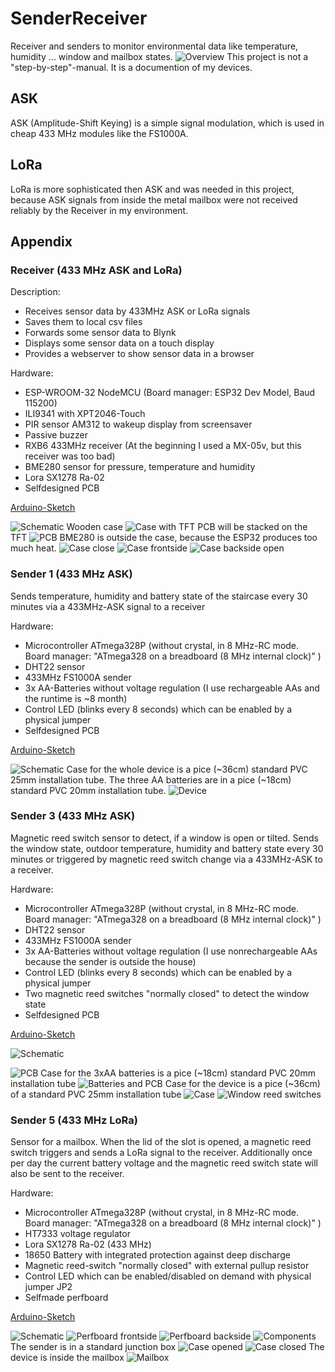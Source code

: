 # SenderReceiver
Receiver and senders to monitor environmental data like temperature, humidity ... window and mailbox states.
![Overview](assets/images/Overview.png)
This project is not a "step-by-step"-manual. It is a documention of my devices. 
## ASK
ASK (Amplitude-Shift Keying) is a simple signal modulation, which is used in cheap 433 MHz modules like the FS1000A.
## LoRa
LoRa is more sophisticated then ASK and was needed in this project, because ASK signals from inside the metal mailbox were not received reliably by the Receiver in my environment.
## Appendix
### Receiver (433 MHz ASK and LoRa)
Description:
* Receives sensor data by 433MHz ASK or LoRa signals
* Saves them to local csv files 
* Forwards some sensor data to Blynk
* Displays some sensor data on a touch display 
* Provides a webserver to show sensor data in a browser 

Hardware: 
* ESP-WROOM-32 NodeMCU (Board manager: ESP32 Dev Model, Baud 115200)
* ILI9341 with XPT2046-Touch
* PIR sensor AM312 to wakeup display from screensaver
* Passive buzzer
* RXB6 433MHz receiver (At the beginning I used a MX-05v, but this receiver was too bad)
* BME280 sensor for pressure, temperature and humidity
* Lora SX1278 Ra-02
* Selfdesigned PCB

[Arduino-Sketch](/Receiver)

![Schematic](assets/images/Receiver/Schematic.png)
Wooden case
![Case with TFT](assets/images/Receiver/CaseTFT.jpg)
PCB will be stacked on the TFT
![PCB](assets/images/Receiver/PCB.jpg)
BME280 is outside the case, because the ESP32 produces too much heat.
![Case close](assets/images/Receiver/CaseClosed.jpg)
![Case frontside](assets/images/Receiver/CaseFront.jpg)
![Case backside open](assets/images/Receiver/CaseOpen.jpg)

### Sender 1 (433 MHz ASK)
Sends temperature, humidity and battery state of the staircase every 30 minutes via a 433MHz-ASK signal to a receiver

Hardware:
* Microcontroller ATmega328P (without crystal, in 8 MHz-RC mode. Board manager: "ATmega328 on a breadboard (8 MHz internal clock)" ) 
* DHT22 sensor
* 433MHz FS1000A sender
* 3x AA-Batteries without voltage regulation (I use rechargeable AAs and the runtime is ~8 month)
* Control LED (blinks every 8 seconds) which can be enabled by a physical jumper
* Selfdesigned PCB

[Arduino-Sketch](/Sender1/Sender1.ino)

![Schematic](assets/images/Sender1/Schematic.png)
Case for the whole device is a pice (~36cm) standard PVC 25mm installation  tube. The three AA batteries are in a pice (~18cm) standard PVC 20mm installation tube.
![Device](assets/images/Sender1/device.jpg)

### Sender 3 (433 MHz ASK)
Magnetic reed switch sensor to detect, if a window is open or tilted. Sends the window state, outdoor temperature, humidity and battery state every 30 minutes or triggered by magnetic reed switch change via a 433MHz-ASK to a receiver.

Hardware:
* Microcontroller ATmega328P (without crystal, in 8 MHz-RC mode. Board manager: "ATmega328 on a breadboard (8 MHz internal clock)" ) 
* DHT22 sensor
* 433MHz FS1000A sender
* 3x AA-Batteries without voltage regulation (I use nonrechargeable AAs because the sender is outside the house)
* Control LED (blinks every 8 seconds) which can be enabled by a physical jumper
* Two magnetic reed switches "normally closed" to detect the window state
* Selfdesigned PCB

[Arduino-Sketch](/Sender3/Sender3.ino)

![Schematic](assets/images/Sender3/Schematic.png)

![PCB](assets/images/Sender3/PCB.jpg)
Case for the 3xAA batteries is a pice (~18cm) standard PVC 20mm installation tube
![Batteries and PCB](assets/images/Sender3/BatteriesPCB.jpg)
Case for the device is a pice (~36cm) of a standard PVC 25mm installation tube
![Case](assets/images/Sender3/Case.jpg)
![Window reed switches](assets/images/Sender3/WindowReedSwitches.jpg)

### Sender 5 (433 MHz LoRa)
Sensor for a mailbox. When the lid of the slot is opened, a magnetic reed switch triggers and sends a LoRa signal to the receiver. Additionally once per day the current battery voltage and the magnetic reed switch state will also be sent to the receiver.

Hardware:
* Microcontroller ATmega328P (without crystal, in 8 MHz-RC mode. Board manager: "ATmega328 on a breadboard (8 MHz internal clock)" ) 
* HT7333 voltage regulator
* Lora SX1278 Ra-02 (433 MHz)
* 18650 Battery with integrated protection against deep discharge
* Magnetic reed-switch "normally closed" with external pullup resistor
* Control LED which can be enabled/disabled on demand with physical jumper JP2
* Selfmade perfboard

[Arduino-Sketch](/Sender5/Sender5.ino)

![Schematic](assets/images/Sender5/Schematic.png)
![Perfboard frontside](assets/images/Sender5/PerfboardFrontside.jpg)
![Perfboard backside](assets/images/Sender5/PerfboardBackside.jpg)
![Components](assets/images/Sender5/Components.jpg)
The sender is in a standard junction box
![Case opened](assets/images/Sender5/CaseOpened.jpg)
![Case closed](assets/images/Sender5/CaseClosed.jpg)
The device is inside the mailbox
![Mailbox](assets/images/Sender5/Mailbox.jpg)
